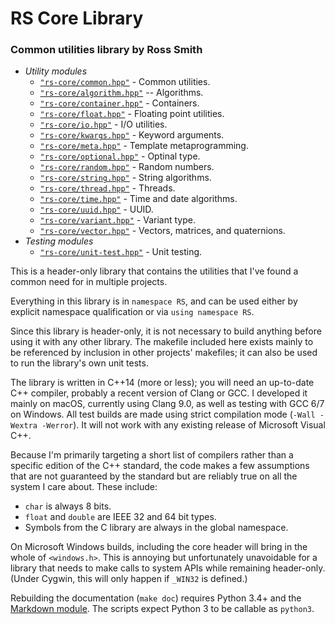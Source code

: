 # RS Core Library #

### Common utilities library by Ross Smith ###

* _Utility modules_
    * [`"rs-core/common.hpp"`](common.html) - Common utilities.
    * [`"rs-core/algorithm.hpp"`](algorithm.html) -- Algorithms.
    * [`"rs-core/container.hpp"`](container.html) - Containers.
    * [`"rs-core/float.hpp"`](float.html) - Floating point utilities.
    * [`"rs-core/io.hpp"`](io.html) - I/O utilities.
    * [`"rs-core/kwargs.hpp"`](kwargs.html) - Keyword arguments.
    * [`"rs-core/meta.hpp"`](meta.html) - Template metaprogramming.
    * [`"rs-core/optional.hpp"`](optional.html) - Optinal type.
    * [`"rs-core/random.hpp"`](random.html) - Random numbers.
    * [`"rs-core/string.hpp"`](string.html) - String algorithms.
    * [`"rs-core/thread.hpp"`](thread.html) - Threads.
    * [`"rs-core/time.hpp"`](time.html) - Time and date algorithms.
    * [`"rs-core/uuid.hpp"`](uuid.html) - UUID.
    * [`"rs-core/variant.hpp"`](variant.html) - Variant type.
    * [`"rs-core/vector.hpp"`](vector.html) - Vectors, matrices, and quaternions.
* _Testing modules_
    * [`"rs-core/unit-test.hpp"`](unit-test.html) - Unit testing.

This is a header-only library that contains the utilities that I've found a
common need for in multiple projects.

Everything in this library is in `namespace RS`, and can be used either by
explicit namespace qualification or via `using namespace RS`.

Since this library is header-only, it is not necessary to build anything
before using it with any other library. The makefile included here exists
mainly to be referenced by inclusion in other projects' makefiles; it can also
be used to run the library's own unit tests.

The library is written in C++14 (more or less); you will need an up-to-date
C++ compiler, probably a recent version of Clang or GCC. I developed it mainly
on macOS, currently using Clang 9.0, as well as testing with GCC 6/7 on
Windows. All test builds are made using strict compilation mode (`-Wall
-Wextra -Werror`). It will not work with any existing release of Microsoft
Visual C++.

Because I'm primarily targeting a short list of compilers rather than a
specific edition of the C++ standard, the code makes a few assumptions that
are not guaranteed by the standard but are reliably true on all the system I
care about. These include:

* `char` is always 8 bits.
* `float` and `double` are IEEE 32 and 64 bit types.
* Symbols from the C library are always in the global namespace.

On Microsoft Windows builds, including the core header will bring in the whole
of `<windows.h>`. This is annoying but unfortunately unavoidable for a library
that needs to make calls to system APIs while remaining header-only. (Under
Cygwin, this will only happen if `_WIN32` is defined.)

Rebuilding the documentation (`make doc`) requires Python 3.4+ and the
[Markdown module](https://pypi.python.org/pypi/Markdown). The scripts expect
Python 3 to be callable as `python3`.
